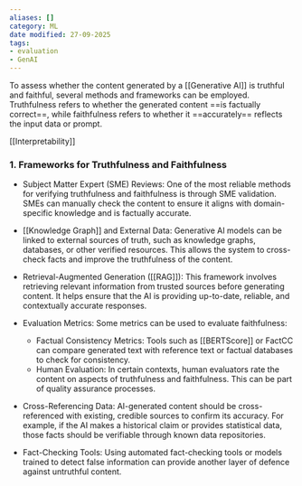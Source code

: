 ```yaml
---
aliases: []
category: ML
date modified: 27-09-2025
tags:
- evaluation
- GenAI
---
```

To assess whether the content generated by a [[Generative AI]] is truthful and faithful, several methods and frameworks can be employed. Truthfulness refers to whether the generated content ==is factually correct==, while faithfulness refers to whether it ==accurately== reflects the input data or prompt.

[[Interpretability]]
### 1. Frameworks for Truthfulness and Faithfulness

   - Subject Matter Expert (SME) Reviews: One of the most reliable methods for verifying truthfulness and faithfulness is through SME validation. SMEs can manually check the content to ensure it aligns with domain-specific knowledge and is factually accurate.
   
   - [[Knowledge Graph]] and External Data: Generative AI models can be linked to external sources of truth, such as knowledge graphs, databases, or other verified resources. This allows the system to cross-check facts and improve the truthfulness of the content.
   
   - Retrieval-Augmented Generation ([[RAG]]): This framework involves retrieving relevant information from trusted sources before generating content. It helps ensure that the AI is providing up-to-date, reliable, and contextually accurate responses.
   
   - Evaluation Metrics: Some metrics can be used to evaluate faithfulness:
     - Factual Consistency Metrics: Tools such as [[BERTScore]] or FactCC can compare generated text with reference text or factual databases to check for consistency.
     - Human Evaluation: In certain contexts, human evaluators rate the content on aspects of truthfulness and faithfulness. This can be part of quality assurance processes.

   - Cross-Referencing Data: AI-generated content should be cross-referenced with existing, credible sources to confirm its accuracy. For example, if the AI makes a historical claim or provides statistical data, those facts should be verifiable through known data repositories.

   - Fact-Checking Tools: Using automated fact-checking tools or models trained to detect false information can provide another layer of defence against untruthful content.